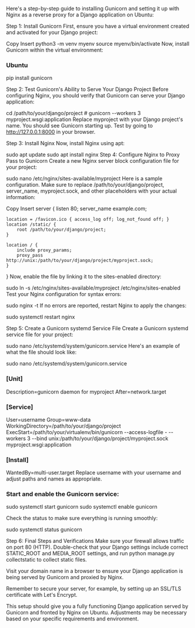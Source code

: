 Here's a step-by-step guide to installing Gunicorn and setting it up with Nginx as a reverse proxy for a Django application on Ubuntu:

Step 1: Install Gunicorn
First, ensure you have a virtual environment created and activated for your Django project:

Copy
Insert
python3 -m venv myenv
source myenv/bin/activate
Now, install Gunicorn within the virtual environment:

### Ubuntu
pip install gunicorn

Step 2: Test Gunicorn's Ability to Serve Your Django Project
Before configuring Nginx, you should verify that Gunicorn can serve your Django application:


cd /path/to/your/django/project #
gunicorn --workers 3 myproject.wsgi:application
Replace myproject with your Django project's name. You should see Gunicorn starting up. Test by going to http://127.0.0.1:8000 in your browser.

Step 3: Install Nginx
Now, install Nginx using apt:


sudo apt update
sudo apt install nginx
Step 4: Configure Nginx to Proxy Pass to Gunicorn
Create a new Nginx server block configuration file for your project:


sudo nano /etc/nginx/sites-available/myproject
Here is a sample configuration. Make sure to replace /path/to/your/django/project, server_name, myproject.sock, and other placeholders with your actual information:

Copy
Insert
server {
    listen 80;
    server_name example.com;

    location = /favicon.ico { access_log off; log_not_found off; }
    location /static/ {
        root /path/to/your/django/project;
    }

    location / {
        include proxy_params;
        proxy_pass http://unix:/path/to/your/django/project/myproject.sock;
    }
}
Now, enable the file by linking it to the sites-enabled directory:


sudo ln -s /etc/nginx/sites-available/myproject /etc/nginx/sites-enabled
Test your Nginx configuration for syntax errors:


sudo nginx -t
If no errors are reported, restart Nginx to apply the changes:


sudo systemctl restart nginx


Step 5: Create a Gunicorn systemd Service File
Create a Gunicorn systemd service file for your project:

sudo nano /etc/systemd/system/gunicorn.service
Here's an example of what the file should look like:


sudo nano /etc/systemd/system/gunicorn.service
### [Unit]
Description=gunicorn daemon for myproject
After=network.target

### [Service]
User=username
Group=www-data
WorkingDirectory=/path/to/your/django/project
ExecStart=/path/to/your/virtualenv/bin/gunicorn --access-logfile - --workers 3 --bind unix:/path/to/your/django/project/myproject.sock myproject.wsgi:application

### [Install]
WantedBy=multi-user.target
Replace username with your username and adjust paths and names as appropriate.

### Start and enable the Gunicorn service:

sudo systemctl start gunicorn
sudo systemctl enable gunicorn

Check the status to make sure everything is running smoothly:

sudo systemctl status gunicorn

Step 6: Final Steps and Verifications
Make sure your firewall allows traffic on port 80 (HTTP).
Double-check that your Django settings include correct STATIC_ROOT and MEDIA_ROOT settings, and run python manage.py collectstatic to collect static files.

Visit your domain name in a browser to ensure your Django application is being served by Gunicorn and proxied by Nginx.

Remember to secure your server, for example, by setting up an SSL/TLS certificate with Let's Encrypt.

This setup should give you a fully functioning Django application served by Gunicorn and fronted by Nginx on Ubuntu. Adjustments may be necessary based on your specific requirements and environment.